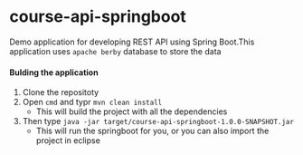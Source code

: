 # course-api-springboot
Demo application for developing REST API using Spring Boot.This application uses `apache berby` database to store the data 
#### Bulding the application
1. Clone the repositoty
2. Open `cmd` and typr `mvn clean install`
    - This will build the project with all the dependencies
3. Then type `java -jar target/course-api-springboot-1.0.0-SNAPSHOT.jar`
    - This will run the springboot for you, or you can also import the project in eclipse
   


